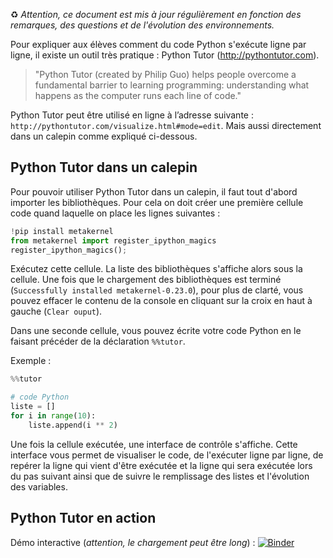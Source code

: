 ♻️ *Attention, ce document est mis à jour régulièrement en fonction des remarques, des questions et de l'évolution des environnements.*


Pour expliquer aux élèves comment du code Python s'exécute ligne par ligne, il existe un outil très pratique : Python Tutor (http://pythontutor.com).


> "Python Tutor (created by Philip Guo) helps people overcome a fundamental barrier to learning programming: understanding what happens as the computer runs each line of code."

Python Tutor peut être utilisé en ligne à l’adresse suivante : `http://pythontutor.com/visualize.html#mode=edit`.
Mais aussi directement dans un calepin comme expliqué ci-dessous.


## Python Tutor dans un calepin

Pour pouvoir utiliser Python Tutor dans un calepin, il faut tout d'abord importer les bibliothèques. Pour cela on doit créer une première cellule code quand laquelle on place les lignes suivantes : 

```python
!pip install metakernel
from metakernel import register_ipython_magics
register_ipython_magics();
```

Exécutez cette cellule. La liste des bibliothèques s'affiche alors sous la cellule. Une fois que le chargement des bibliothèques est terminé (`Successfully installed metakernel-0.23.0`), pour plus de clarté, vous pouvez effacer le contenu de la console en cliquant sur la croix en haut à gauche (`Clear ouput`).

Dans une seconde cellule, vous pouvez écrite votre code Python en le faisant précéder de la déclaration `%%tutor`.

Exemple :

```python
%%tutor

# code Python
liste = []
for i in range(10):
    liste.append(i ** 2)
```

Une fois la cellule exécutée, une interface de contrôle s'affiche. Cette interface vous permet de visualiser le code, de l'exécuter ligne par ligne, de repérer la ligne qui vient d'être exécutée et la ligne qui sera exécutée lors du pas suivant ainsi que de suivre le remplissage des listes et l'évolution des variables.


## Python Tutor en action

Démo interactive (*attention, le chargement peut être long*) : [![Binder](https://mybinder.org/badge_logo.svg)](https://mybinder.org/v2/gh/codekodo/documentation/master?filepath=Comment%2520ex%25C3%25A9cuter%2520un%2520programme%2520Python%2520pas%2520%25C3%25A0%2520pas.ipynb)
